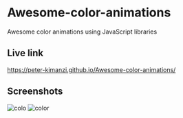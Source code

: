 # Awesome-color-animations

Awesome color animations using JavaScript libraries


## Live link

https://peter-kimanzi.github.io/Awesome-color-animations/

## Screenshots
![colo](https://github.com/peter-kimanzi/Awesome-color-animations/assets/71552773/efced2d3-1e7a-405a-9de4-8ff120c49489)
![color](https://github.com/peter-kimanzi/Awesome-color-animations/assets/71552773/139983d8-36a5-4ef8-8f4b-4d9159fc476b)
